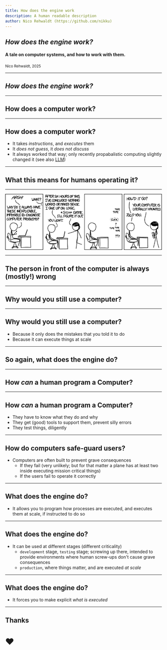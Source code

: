 ```yaml
---
title: How does the engine work
description: A human readable description
author: Nico Rehwaldt (https://github.com/nikku)
---
```


## _How does the engine work?_

#### A tale on computer systems, and how to work with them.

<small>Nico Rehwaldt, 2025</small>

---

## _How does the engine work?_

---

## How does a computer work?

---

## How does a computer work?

* It takes *instructions*, and *executes* them
* It *does not guess*, it *does not discuss*
* It always worked that way; only recently propabalistic computing slightly changed it (see also [LLM](https://en.wikipedia.org/wiki/Large_language_model))

---

## What this means for humans operating it?

---

[![inexplicable](./inexplicable.png)](https://xkcd.com/1316/)

---

## The person in front of the computer is always (mostly!) wrong

---

## Why would you still use a computer?

---

## Why would you still use a computer?

* Because it only does the mistakes that you told it to do
* Because it can execute things at scale

---

## So again, what does the engine do?

---

## How _can_ a human program a Computer?

---

## How _can_ a human program a Computer?

* They have to know what they do and why
* They get (good) tools to support them, prevent silly errors
* They test things, diligently

---

## How do computers safe-guard users?

* Computers are often built to prevent grave consequences
  * If they fail (very unlikely; but for that matter a plane has at least two inside executing mission critical things)
  * If the users fail to operate it correctly

---

## What does the engine do?

* It allows you to program how processes are executed, and executes them at scale, if instructed to do so

---

## What does the engine do?

* It can be used at different stages (different criticality)
  * `development` stage, `testing` stage; screwing up there, intended to provide environments where human screw-ups don't cause grave consequences
  * `production`, where things matter, and are executed _at scale_

---

## What does the engine do?

* It forces you to make explicit _what is executed_

---

## Thanks

# :heart: